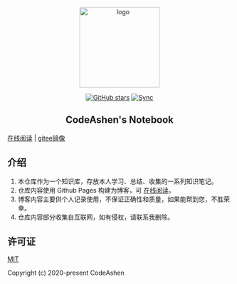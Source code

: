 <p align="center"><a href="https://codeashen.github.io/notes/" target="_blank" rel="noopener noreferrer"><img width="180" src="https://cdn.jsdelivr.net/gh/xugaoyi/image_store/blog/20200409124835.png" alt="logo"></a></p>

<p align="center">
  <a href="https://github.com/codeashen/notes/stargazers"><img src="https://img.shields.io/github/stars/codeashen/notes?logo=ReverbNation&logoColor=rgba(255,255,255,.6)" alt="GitHub stars"></a>
  <a href="https://github.com/codeashen/notes/actions?query=workflow%3ASync"><img src="https://github.com/codeashen/notes/workflows/Sync/badge.svg" alt="Sync"></a>
</p>

<h2 align="center">CodeAshen's Notebook</h2>

 [在线阅读](https://codeashen.github.io/notes/)  |
 [gitee镜像](https://gitee.com/codeashen/notes)

## 介绍

1. 本仓库作为一个知识库，存放本人学习、总结、收集的一系列知识笔记。
3. 仓库内容使用 Github Pages 构建为博客，可 [在线阅读](https://codeashen.github.io/notes/)。
2. 博客内容主要供个人记录使用，不保证正确性和质量，如果能帮到您，不胜荣幸。
4. 仓库内容部分收集自互联网，如有侵权，请联系我删除。

## 许可证

[MIT](https://github.com/codeashen/notes/blob/master/LICENSE)

Copyright (c) 2020-present CodeAshen
